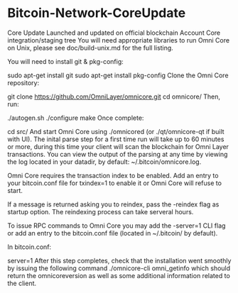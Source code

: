 # Bitcoin-Network-CoreUpdate
Core Update Launched and updated on official blockchain Account 
Core integration/staging tree
You will need appropriate libraries to run Omni Core on Unix, please see doc/build-unix.md for the full listing.

You will need to install git & pkg-config:

sudo apt-get install git
sudo apt-get install pkg-config
Clone the Omni Core repository:

git clone https://github.com/OmniLayer/omnicore.git
cd omnicore/
Then, run:

./autogen.sh
./configure
make
Once complete:

cd src/
And start Omni Core using ./omnicored (or ./qt/omnicore-qt if built with UI). The inital parse step for a first time run will take up to 60 minutes or more, during this time your client will scan the blockchain for Omni Layer transactions. You can view the output of the parsing at any time by viewing the log located in your datadir, by default: ~/.bitcoin/omnicore.log.

Omni Core requires the transaction index to be enabled. Add an entry to your bitcoin.conf file for txindex=1 to enable it or Omni Core will refuse to start.

If a message is returned asking you to reindex, pass the -reindex flag as startup option. The reindexing process can take serveral hours.

To issue RPC commands to Omni Core you may add the -server=1 CLI flag or add an entry to the bitcoin.conf file (located in ~/.bitcoin/ by default).

In bitcoin.conf:

server=1
After this step completes, check that the installation went smoothly by issuing the following command ./omnicore-cli omni_getinfo which should return the omnicoreversion as well as some additional information related to the client.

